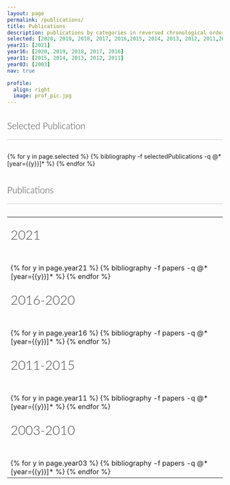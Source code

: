 ```yaml
---
layout: page
permalink: /publications/
title: Publications
description: publications by categories in reversed chronological order. generated by jekyll-scholar.
selected: [2020, 2019, 2018, 2017, 2016,2015, 2014, 2013, 2012, 2011,2003]
year21: [2021]
year16: [2020, 2019, 2018, 2017, 2016]
year11: [2015, 2014, 2013, 2012, 2011]
year03: [2003]
nav: true

profile:
  align: right
  image: prof_pic.jpg
---
```

<style >
.year{
color: #4b4b4b;
/* font-size: 30px; */
border-bottom: 1px solid #ccc;
margin: 0 0 30px 0;
padding: 20px 0;
text-align: left;
font-family: "Lato", Helvetica, Arial, sans-serif;
font-weight: 300;
}
.row{
  padding: 10px;
  font-size:15px;
}

.year_pub{
color: #4b4b4b;
font-size: 30px;
/* border-bottom: 1px solid #ccc; */
margin: 0 0 30px 0;
padding: 20px 0;
text-align: left;
font-family: "Lato", Helvetica, Arial, sans-serif;
font-weight: 300;
}

</style>

<div class="Selected Publications">
  
  <h2 class="year">Selected Publication</h2>
    <div>
      {% for y in page.selected %}
      {% bibliography -f selectedPublications -q @*[year={{y}}]* %}
      {% endfor %}
    </div>    
</div>

  

<div class="publications" style="padding-top: 20px;">
  <h2 class="year">Publications</h2>
<table>
  <tr>
  <td>
  <h2 class="year_pub">2021  </h2>
    <div>
      {% for y in page.year21 %}
      {% bibliography -f papers -q @*[year={{y}}]* %}
      {% endfor %}
    </div>
  </td>  
  </tr>  
  <tr>
  <td>
  <h2 class="year_pub">2016-2020</h2>
    <div>
      {% for y in page.year16 %}
      {% bibliography -f papers -q @*[year={{y}}]* %}
      {% endfor %}
    </div>
  </td>  
  </tr>  
  <tr>
  <td>
  <h2 class="year_pub">2011-2015  </h2>
    <div>
      {% for y in page.year11 %}
      {% bibliography -f papers -q @*[year={{y}}]* %}
      {% endfor %}
    </div>
   </td> 
  </tr>  
  <tr>
  <td>
  <h2 class="year_pub">2003-2010  </h2>
    <div>
      {% for y in page.year03 %}
      {% bibliography -f papers -q @*[year={{y}}]* %}
      {% endfor %}
    </div>
  </td>  
  </tr>  
  <table>    
<!-- </div>     -->


